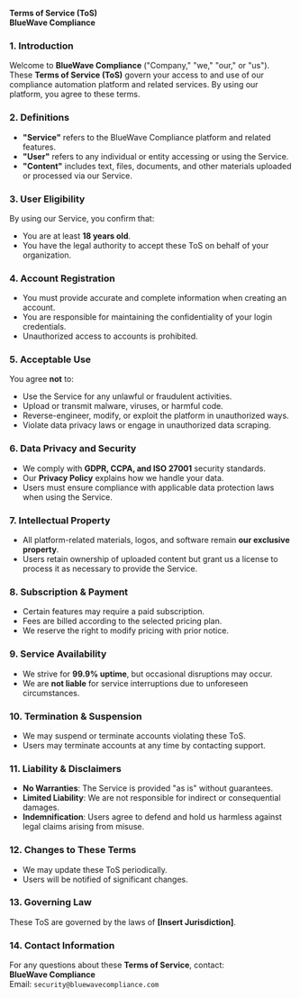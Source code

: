 **Terms of Service (ToS)**  
**BlueWave Compliance**  

### 1. Introduction  
Welcome to **BlueWave Compliance** ("Company," "we," "our," or "us"). These **Terms of Service (ToS)** govern your access to and use of our compliance automation platform and related services. By using our platform, you agree to these terms.

### 2. Definitions  
- **"Service"** refers to the BlueWave Compliance platform and related features.
- **"User"** refers to any individual or entity accessing or using the Service.
- **"Content"** includes text, files, documents, and other materials uploaded or processed via our Service.

### 3. User Eligibility  
By using our Service, you confirm that:
- You are at least **18 years old**.
- You have the legal authority to accept these ToS on behalf of your organization.

### 4. Account Registration  
- You must provide accurate and complete information when creating an account.
- You are responsible for maintaining the confidentiality of your login credentials.
- Unauthorized access to accounts is prohibited.

### 5. Acceptable Use  
You agree **not** to:
- Use the Service for any unlawful or fraudulent activities.
- Upload or transmit malware, viruses, or harmful code.
- Reverse-engineer, modify, or exploit the platform in unauthorized ways.
- Violate data privacy laws or engage in unauthorized data scraping.

### 6. Data Privacy and Security  
- We comply with **GDPR, CCPA, and ISO 27001** security standards.
- Our **Privacy Policy** explains how we handle your data.
- Users must ensure compliance with applicable data protection laws when using the Service.

### 7. Intellectual Property  
- All platform-related materials, logos, and software remain **our exclusive property**.
- Users retain ownership of uploaded content but grant us a license to process it as necessary to provide the Service.

### 8. Subscription & Payment  
- Certain features may require a paid subscription.
- Fees are billed according to the selected pricing plan.
- We reserve the right to modify pricing with prior notice.

### 9. Service Availability  
- We strive for **99.9% uptime**, but occasional disruptions may occur.
- We are **not liable** for service interruptions due to unforeseen circumstances.

### 10. Termination & Suspension  
- We may suspend or terminate accounts violating these ToS.
- Users may terminate accounts at any time by contacting support.

### 11. Liability & Disclaimers  
- **No Warranties**: The Service is provided "as is" without guarantees.
- **Limited Liability**: We are not responsible for indirect or consequential damages.
- **Indemnification**: Users agree to defend and hold us harmless against legal claims arising from misuse.

### 12. Changes to These Terms  
- We may update these ToS periodically.
- Users will be notified of significant changes.

### 13. Governing Law  
These ToS are governed by the laws of **[Insert Jurisdiction]**.

### 14. Contact Information  
For any questions about these **Terms of Service**, contact:  
**BlueWave Compliance**  
Email: `security@bluewavecompliance.com`